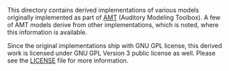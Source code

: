 This directory contains derived implementations of various models originally
implemented as part of [AMT](http://amtoolbox.sourceforge.net/) (Auditory
Modeling Toolbox). A few of AMT models derive from other implementations, which
is noted, where this information is available.

Since the original implementations ship with GNU GPL license, this derived
work is licensed under GNU GPL Version 3 public license as well. Please see
the [LICENSE](LICENSE) file for more information.
